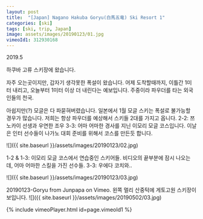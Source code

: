 ```yaml
---
layout: post
title:  "[Japan] Nagano Hakuba Goryu(白馬五竜) Ski Resort 1"
categories: [ski]
tags: [ski, trip, Japan]
image: assets/images/20190123/01.jpg
vimeoId1: 312930168
---
```

2019.5

하쿠바 고류 스키장에 왔습니다.

자주 오는곳이지만, 갑자기 생각못한 폭설이 왔습니다.
어제 도착할때까지, 이틀간 1미터 내리고, 오늘부터 1미터 이상 더 내린다는 예보입니다.
주중이라 파우더를 타는 외국인들의 천국.

아쉽지만(?) 
모글은 다 파묻혀버렸습니다.
일본에서 1월 모글 스키는 폭설로 불가능할 경우가 많습니다.
저희는 항상 파우더를 예상해서 스키들 2대를 가지고 옵니다.
2-2: 쯔노카이 선생과 우연한 조우
3-3: 어마 어마한 경사를 지닌 이모리 모글 코스입니다. 
이날은 인터 선수들이 나가노 대회 준비를 위해서 코스를 만든듯 합니다.

![]({{ site.baseurl }}/assets/images/20190123/02.jpg)

1-2 & 1-3: 이모리 모글 코스에서 연습중인 스키어들. 
비디오의 끝부분에 잠시 나오는데, 어마 어마한 스킬을 가진 선수들.
3-3: 우에다 코치와..

![]({{ site.baseurl }}/assets/images/20190123/03.jpg)


20190123-Goryu from Junpapa on Vimeo.
왼쪽 멀리 산중턱에 게토고원 스키장이 보입니다.
![]({{ site.baseurl }}/assets/images/20190502/03.jpg)


{% include vimeoPlayer.html id=page.vimeoId1 %}
